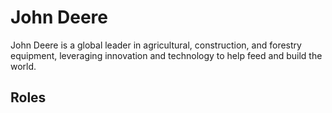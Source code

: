 # John Deere

John Deere is a global leader in agricultural, construction, and forestry equipment, leveraging innovation and technology to help feed and build the world.

## Roles


